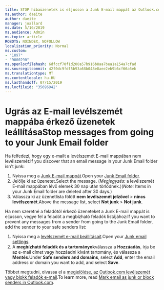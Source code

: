 ```yaml
---
title: STOP hibaüzenetek is eljusson a Junk E-mail mappát az Outlook.com
ms.author: daeite
author: daeite
manager: joallard
ms.date: 5/16/2019
ms.audience: Admin
ms.topic: article
ROBOTS: NOINDEX, NOFOLLOW
localization_priority: Normal
ms.custom:
- "1897"
- "9000290"
ms.openlocfilehash: 6dfccf70f1d200a57b916b8aa7bea1a154a7cfad
ms.sourcegitcommit: 42f0dc9fdf5b93a68b048e8aee2eb9b6cf66a6eb
ms.translationtype: MT
ms.contentlocale: hu-HU
ms.lasthandoff: 07/15/2019
ms.locfileid: "35696942"
---
```

# <a name="stop-messages-from-going-to-your-junk-email-folder"></a><span data-ttu-id="02e98-102">Ugrás az E-mail levélszemét mappába érkező üzenetek leállítása</span><span class="sxs-lookup"><span data-stu-id="02e98-102">Stop messages from going to your Junk Email folder</span></span>

<span data-ttu-id="02e98-103">Ha felfedezi, hogy egy e-mailt a levélszemét E-mail mappában nem levélszemét:</span><span class="sxs-lookup"><span data-stu-id="02e98-103">If you discover that an email message in your Junk Email folder isn't junk:</span></span>

1. <span data-ttu-id="02e98-104">Nyissa meg a [Junk E-mail mappát](https://outlook.live.com/mail/junkemail).</span><span class="sxs-lookup"><span data-stu-id="02e98-104">Open your [Junk Email folder](https://outlook.live.com/mail/junkemail).</span></span>
1. <span data-ttu-id="02e98-105">Jelölje ki az üzenetet.</span><span class="sxs-lookup"><span data-stu-id="02e98-105">Select the message.</span></span> <span data-ttu-id="02e98-106">(*Megjegyzés:* a levélszemét E-mail mappában lévő elemek 30 nap után törlődnek.)</span><span class="sxs-lookup"><span data-stu-id="02e98-106">(*Note:* Items in your Junk Email folder are deleted after 30 days.)</span></span>
1. <span data-ttu-id="02e98-107">Válassza ki az üzenetlista fölött **nem levélszemét jelzővel** > **nincs levélszemét**.</span><span class="sxs-lookup"><span data-stu-id="02e98-107">Above the message list, select **Not junk** > **Not junk**.</span></span>

<span data-ttu-id="02e98-108">Ha nem szeretné a feladótól érkező üzeneteket a Junk E-mail mappát is eljusson, vegye fel a feladót a megbízható feladók listájához:</span><span class="sxs-lookup"><span data-stu-id="02e98-108">If you want to prevent any messages from a sender from going to the Junk Email folder, add the sender to your safe senders list:</span></span>

1. <span data-ttu-id="02e98-109">Nyissa meg a [levélszemét e-mail beállításait](https://go.microsoft.com/fwlink/?linkid=2035804).</span><span class="sxs-lookup"><span data-stu-id="02e98-109">Open your [Junk email settings](https://go.microsoft.com/fwlink/?linkid=2035804).</span></span>
1. <span data-ttu-id="02e98-110">A **megbízható feladók és a tartományok**válassza a **Hozzáadás**, írja be az e-mail címet vagy hozzáadni kívánt tartomány, és válassza a **Mentés**.</span><span class="sxs-lookup"><span data-stu-id="02e98-110">Under **Safe senders and domains**, select **Add**, enter the email address or domain you want to add, and select **Save**.</span></span>

<span data-ttu-id="02e98-111">Többet megtudni, olvassa el a [megjelölése, az Outlook.com levélszemét vagy blokk feladók e-mail](https://support.office.com/article/a3ece97b-82f8-4a5e-9ac3-e92fa6427ae4?wt.mc_id=Office_Outlook_com_Alchemy).</span><span class="sxs-lookup"><span data-stu-id="02e98-111">To learn more, read [Mark email as junk or block senders in Outlook.com](https://support.office.com/article/a3ece97b-82f8-4a5e-9ac3-e92fa6427ae4?wt.mc_id=Office_Outlook_com_Alchemy).</span></span>
